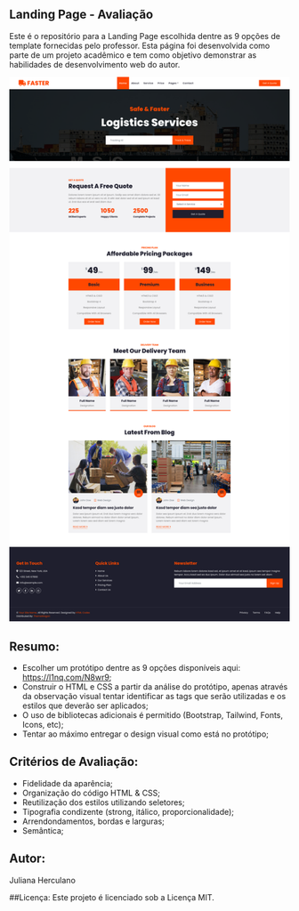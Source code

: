 ## Landing Page - Avaliação

Este é o repositório para a Landing Page escolhida dentre as 9 opções de template fornecidas pelo professor. Esta página foi desenvolvida como parte de um projeto acadêmico e tem como objetivo demonstrar as habilidades de desenvolvimento web do autor.

![Final result](imagens/final_result.png)

## Resumo:

- Escolher um protótipo dentre as 9 opções disponíveis aqui: https://l1nq.com/N8wr9;
- Construir o HTML e CSS a partir da análise do protótipo, apenas através da observação visual tentar identificar as tags que serão utilizadas e os estilos que deverão ser aplicados;
- O uso de bibliotecas adicionais é permitido (Bootstrap, Tailwind, Fonts, Icons, etc);
- Tentar ao máximo entregar o design visual como está no protótipo;

## Critérios de Avaliação:

- Fidelidade da aparência;
- Organização do código HTML & CSS;
- Reutilização dos estilos utilizando seletores;
- Tipografia condizente (strong, itálico, proporcionalidade);
- Arrendondamentos, bordas e larguras;
- Semântica;



## Autor:
Juliana Herculano

##Licença:
Este projeto é licenciado sob a Licença MIT.
